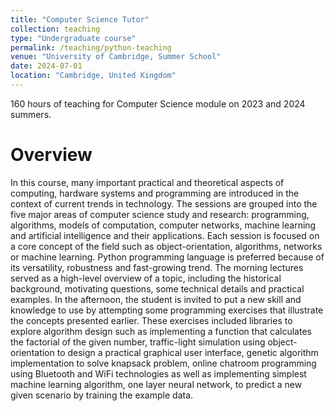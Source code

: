 ```yaml
---
title: "Computer Science Tutor"
collection: teaching
type: "Undergraduate course"
permalink: /teaching/python-teaching
venue: "University of Cambridge, Summer School"
date: 2024-07-01
location: "Cambridge, United Kingdom"
---
```


160 hours of teaching for Computer Science module on 2023 and 2024 summers.

Overview
======

In this course, many important practical and theoretical aspects of computing, hardware systems and programming are introduced in the context of current trends in technology. The sessions are grouped into the five major areas of computer science study and research: programming, algorithms, models of computation, computer networks, machine learning and artificial intelligence and their applications. Each session is focused on a core concept of the field such as object-orientation, algorithms, networks or machine learning. Python programming language is preferred because of its versatility, robustness and fast-growing trend. The morning lectures served as a high-level overview of a topic, including the historical background, motivating questions, some technical details and practical examples. In the afternoon, the student is invited to put a new skill and knowledge to use by attempting some programming exercises that illustrate the concepts presented earlier. These exercises included libraries to explore algorithm design such as implementing a function that calculates the factorial of the given number, traffic-light simulation using object-orientation to design a practical graphical user interface, genetic algorithm implementation to solve knapsack problem, online chatroom programming using Bluetooth and WiFi technologies as well as implementing simplest machine learning algorithm, one layer neural network, to predict a new given scenario by training the example data.